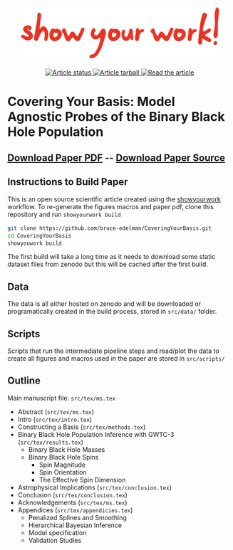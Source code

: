 <p align="center">
<a href="https://github.com/showyourwork/showyourwork">
<img width = "450" src="https://raw.githubusercontent.com/showyourwork/.github/main/images/showyourwork.png" alt="showyourwork"/>
</a>
<br>
<br>
<a href="https://github.com/bruce-edelman/CoveringYourBasis/actions/workflows/build.yml">
<img src="https://github.com/bruce-edelman/CoveringYourBasis/actions/workflows/build.yml/badge.svg?branch=main" alt="Article status"/>
</a>
<a href="https://github.com/bruce-edelman/CoveringYourBasis/raw/main-pdf/arxiv.tar.gz">
<img src="https://img.shields.io/badge/article-tarball-blue.svg?style=flat" alt="Article tarball"/>
</a>
<a href="https://github.com/bruce-edelman/CoveringYourBasis/raw/main-pdf/ms.pdf">
<img src="https://img.shields.io/badge/article-pdf-blue.svg?style=flat" alt="Read the article"/>
</a>
</p>

# Covering Your Basis: Model Agnostic Probes of the Binary Black Hole Population

## [Download Paper PDF](https://github.com/bruce-edelman/CoveringYourBasis/raw/main-pdf/ms.pdf) -- [Download Paper Source](https://github.com/bruce-edelman/CoveringYourBasis/raw/main-pdf/arxiv.tar.gz)

## Instructions to Build Paper

This is an open source scientific article created using the [showyourwork](https://github.com/showyourwork/showyourwork) workflow.
To re-generate the figures macros and paper pdf, clone this repository and run `showyourwork build`

```bash
git clone https://github.com/bruce-edelman/CoveringYourBasis.git
cd CoveringYourBasis
showyouwork build
```

The first build will take a long time as it needs to download some static dataset files from zenodo but this will be cached after the first build.

## Data

The data is all either hosted on zenodo and will be downloaded or programatically created in the build process, stored in `src/data/` folder.

## Scripts

Scripts that run the intermediate pipeline steps and read/plot the data to create all figures and macros used in the paper are stored in `src/scripts/`

## Outline

Main manuscript file: `src/tex/ms.tex`

- Abstract (`src/tex/ms.tex`)
- Intro (`src/tex/intro.tex`)
- Constructing a Basis (`src/tex/methods.tex`)
- Binary Black Hole Population Inference with GWTC-3 (`src/tex/results.tex`)
  - Binary Black Hole Masses
  - Binary Black Hole Spins
    - Spin Magnitude
    - Spin Orientation
    - The Effective Spin Dimension
- Astrophysical Implications (`src/tex/conclusion.tex`)
- Conclusion (`src/tex/conclusion.tex`)
- Acknowledgements  (`src/tex/ms.tex`)
- Appendices (`src/tex/appendicies.tex`)
  - Penalized Splines and Smoothing
  - Hierarchical Bayesian Inference
  - Model specification
  - Validation Studies
